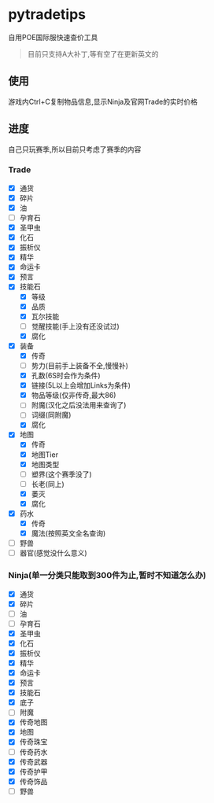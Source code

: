# pytradetips

自用POE国际服快速查价工具

>目前只支持A大补丁,等有空了在更新英文的

## 使用
游戏内Ctrl+C复制物品信息,显示Ninja及官网Trade的实时价格

## 进度
自己只玩赛季,所以目前只考虑了赛季的内容

### Trade
- [x] 通货
- [x] 碎片
- [x] 油
- [ ] 孕育石
- [x] 圣甲虫
- [x] 化石
- [x] 振析仪
- [x] 精华
- [x] 命运卡
- [x] 预言
- [x] 技能石
  - [x] 等级
  - [x] 品质
  - [x] 瓦尔技能
  - [ ] 觉醒技能(手上没有还没试过)
  - [x] 腐化
- [x] 装备
  - [x] 传奇
  - [ ] 势力(目前手上装备不全,慢慢补)
  - [x] 孔数(6S时会作为条件)
  - [x] 链接(5L以上会增加Links为条件)
  - [x] 物品等级(仅非传奇,最大86)
  - [ ] 附魔(汉化之后没法用来查询了)
  - [ ] 词缀(同附魔)
  - [x] 腐化
- [x] 地图
  - [x] 传奇
  - [x] 地图Tier
  - [x] 地图类型
  - [ ] 塑界(这个赛季没了)
  - [ ] 长老(同上)
  - [x] 萎灭
  - [x] 腐化
- [x] 药水
  - [x] 传奇
  - [x] 魔法(按照英文全名查询)
- [ ] 野兽
- [ ] 器官(感觉没什么意义)

### Ninja(单一分类只能取到300件为止,暂时不知道怎么办)
- [x] 通货
- [x] 碎片
- [ ] 油
- [ ] 孕育石
- [x] 圣甲虫
- [x] 化石
- [x] 振析仪
- [x] 精华
- [x] 命运卡
- [x] 预言
- [x] 技能石
- [x] 底子
- [ ] 附魔
- [x] 传奇地图
- [x] 地图
- [x] 传奇珠宝
- [ ] 传奇药水
- [x] 传奇武器
- [x] 传奇护甲
- [x] 传奇饰品
- [ ] 野兽
